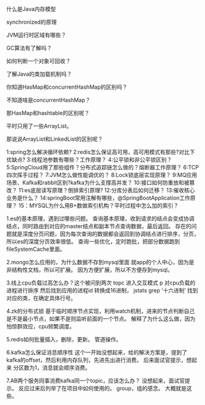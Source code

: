 
什么是Java内存模型

synchronized的原理

JVM运行时区域有哪些？

GC算法有了解吗？

如何判断一个对象可回收？

了解Java的类加载机制吗？




你知道HasMap和concurrentHashMap的区别吗？

不知道啥是concurrentHashMap？

那HasMap和hashtable的区别呢？

平时只用了一些ArrayList。

那说说ArrayList和LinkedList的区别呢？


1:spring怎么解决循环依赖?
2:redis怎么保证高可用，高可用模式有那些?对比下优缺点?
3:线程池参数有哪些？工作原理？
4:公平锁和非公平锁区别？
5:SpringCloud用了那些组件？分布式追踪链怎么做的？熔断器工作原理？
6:TCP四次挥手过程？
7:JVM怎么做性能调优的？
8:Lock锁底层实现原理？
9:MQ应用场景、Kafka和rabbit区别?kafka为什么支撑高并发？
10:接口如何防重放和被篡改？
11:es底层读写原理？倒排索引原理?
12:分库分表后如何迁移？
13:催收核心业务是什么？
14:springBoot常用注解有哪些，@SpringBootApplication工作原理？
15：MYSQL为什么用B+数做索引机构？平时过程中怎么加的索引？



1.es的基本原理，遇到过哪些问题。
       查询基本原理，收到请求的结点会变成协调结点，同时路由到对应的master结点和副本节点查询数据，最后返回。  存在的问题就是深度分页问题，因为每次查询的数据都会返回到协调结点进行排序，分页，所以es的深度分页效率很低。  查询一些优化，定时跑批，把部分数据跑到fileSystemCache里面。

2.mongo怎么应用的，为什么数据不存到mysql里面
    就app的个人中心，因为是非结构性文档，所以可扩展。   因为方便扩展，所以不方便存到mysql。


3.线上cpu负载过高怎么办？这个被问到两次
     topc 进入交互模式 p 对cpu负载的进程进行排序 然后找到应用的进程id 转换成16进制， jstats grep ‘十六进制’ 找到对应的类，在确定具体行号。

4.zk的分布式锁 
   基于临时顺序节点实现，利用watch机制，进来的节点判断自己是不是最小节点，如果不是则监听前面的一个节点。 解释了为什么这么做，因为怕惊群效应，cpu频繁调度。

5.redis如何批量插入，删除，更新。 
   管道操作。

6.kafka怎么保证消息顺序性
   这个一开始没想起来，给的解决方案是，提到了kafka的offset，然后利用内存队列，先进先出进行消费。 后来面试官提示，想起来 分区数为1，消息就会顺序消费。

7.AB两个服务同事消费kafka同一个topic，应该怎么办？
   没想起来，面试官提示。  反应过来后列举了在项目中如何使用的。 group，组的感念。
大概就是这些。








